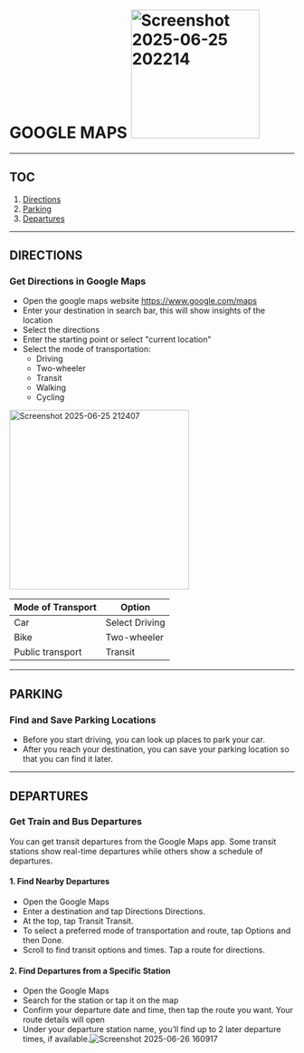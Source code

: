 # GOOGLE MAPS                <img width="227" alt="Screenshot 2025-06-25 202214" src="https://github.com/user-attachments/assets/3fd0deee-9a14-4ee5-abc1-d6f3193246ce" />  
---------  
## TOC 

1. [Directions](#directions)
2. [Parking](#parking)
3. [Departures](#departures)
----------------   
## DIRECTIONS
### Get Directions in Google Maps  
  - Open the google maps website <https://www.google.com/maps>
  - Enter your destination in search bar, this will show insights of the location
  - Select the directions
  - Enter the starting point or select "current location"
  - Select the mode of transportation:
    - Driving
    - Two-wheeler
    - Transit
    - Walking
    - Cycling
<img width="317" alt="Screenshot 2025-06-25 212407" src="https://github.com/user-attachments/assets/af288d02-8d79-42ca-958f-8a6ef53bd9f4" />

| Mode of Transport      | Option      |
| ------------- | ------------- |
| Car | Select Driving |
| Bike | Two-wheeler |
| Public transport | Transit |

----------  

## PARKING
### Find and Save Parking Locations  
- Before you start driving, you can look up places to park your car.
- After you reach your destination, you can save your parking location so that you can find it later.
----------
## DEPARTURES
### Get Train and Bus Departures
  You can get transit departures from the Google Maps app. Some transit stations show real-time departures while others show a schedule of departures.
   #### 1. Find Nearby Departures
  - Open the Google Maps
  - Enter a destination and tap Directions Directions.
  - At the top, tap Transit Transit.
  - To select a preferred mode of transportation and route, tap Options and then Done.
  - Scroll to find transit options and times. Tap a route for directions.
  #### 2. Find Departures from a Specific Station
  - Open the Google Maps
  - Search for the station or tap it on the map
   - Confirm your departure date and time, then tap the route you want. Your route details will open
  - Under your departure station name, you’ll find up to 2 later departure times, if available.![Screenshot 2025-06-26 160917](https://github.com/user-attachments/assets/19a559d8-b880-478f-b972-3b2ceae2f355)
